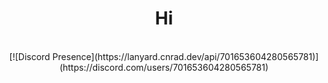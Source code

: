 <div align="center"><h1>Hi</h1><br/>[![Discord Presence](https://lanyard.cnrad.dev/api/701653604280565781)](https://discord.com/users/701653604280565781)

</div>

